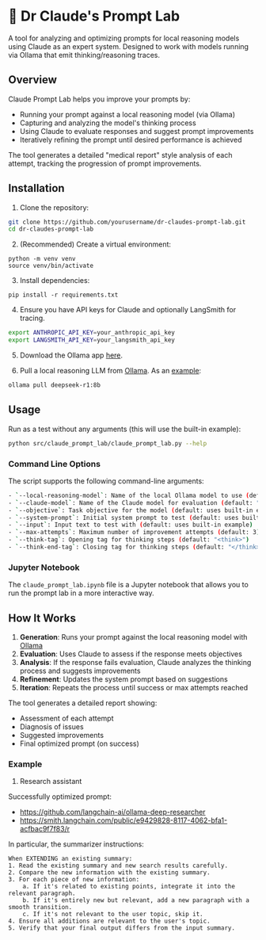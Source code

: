 # 🏥 Dr Claude's Prompt Lab

A tool for analyzing and optimizing prompts for local reasoning models using Claude as an expert system. Designed to work with models running via Ollama that emit thinking/reasoning traces.

## Overview

Claude Prompt Lab helps you improve your prompts by:
- Running your prompt against a local reasoning model (via Ollama)
- Capturing and analyzing the model's thinking process
- Using Claude to evaluate responses and suggest prompt improvements
- Iteratively refining the prompt until desired performance is achieved

The tool generates a detailed "medical report" style analysis of each attempt, tracking the progression of prompt improvements.

## Installation

1. Clone the repository:

```bash
git clone https://github.com/yourusername/dr-claudes-prompt-lab.git
cd dr-claudes-prompt-lab
```

2. (Recommended) Create a virtual environment:
```
python -m venv venv
source venv/bin/activate
```

3. Install dependencies:
```
pip install -r requirements.txt
```

4. Ensure you have API keys for Claude and optionally LangSmith for tracing.
```bash
export ANTHROPIC_API_KEY=your_anthropic_api_key
export LANGSMITH_API_KEY=your_langsmith_api_key
```

5. Download the Ollama app [here](https://ollama.com/download).
 
6. Pull a local reasoning LLM from [Ollama](https://ollama.com/search). As an [example](https://ollama.com/library/deepseek-r1:8b): 
```bash
ollama pull deepseek-r1:8b
```

## Usage

Run as a test without any arguments (this will use the built-in example):
```bash
python src/claude_prompt_lab/claude_prompt_lab.py --help
```

### Command Line Options

The script supports the following command-line arguments:

```bash
- `--local-reasoning-model`: Name of the local Ollama model to use (default: "deepseek-r1:8b")
- `--claude-model`: Name of the Claude model for evaluation (default: "claude-3-5-sonnet-20240620")
- `--objective`: Task objective for the model (default: uses built-in example)
- `--system-prompt`: Initial system prompt to test (default: uses built-in example)
- `--input`: Input text to test with (default: uses built-in example)
- `--max-attempts`: Maximum number of improvement attempts (default: 3)
- `--think-tag`: Opening tag for thinking steps (default: "<think>")
- `--think-end-tag`: Closing tag for thinking steps (default: "</think>")
```

### Jupyter Notebook

The `claude_prompt_lab.ipynb` file is a Jupyter notebook that allows you to run the prompt lab in a more interactive way.

## How It Works

1. **Generation**: Runs your prompt against the local reasoning model with [Ollama](https://github.com/ollama/ollama-python)
2. **Evaluation**: Uses Claude to assess if the response meets objectives
3. **Analysis**: If the response fails evaluation, Claude analyzes the thinking process and suggests improvements
4. **Refinement**: Updates the system prompt based on suggestions
5. **Iteration**: Repeats the process until success or max attempts reached

The tool generates a detailed report showing:
- Assessment of each attempt
- Diagnosis of issues
- Suggested improvements
- Final optimized prompt (on success)

### Example

1) Research assistant

Successfully optimized prompt:
* https://github.com/langchain-ai/ollama-deep-researcher
* https://smith.langchain.com/public/e9429828-8117-4062-bfa1-acfbac9f7f83/r

In particular, the summarizer instructions:
```
When EXTENDING an existing summary:                                                                                                                 
1. Read the existing summary and new search results carefully.                                                    
2. Compare the new information with the existing summary.                                                         
3. For each piece of new information:                                                                             
    a. If it's related to existing points, integrate it into the relevant paragraph.                               
    b. If it's entirely new but relevant, add a new paragraph with a smooth transition.                            
    c. If it's not relevant to the user topic, skip it.                                                            
4. Ensure all additions are relevant to the user's topic.                                                         
5. Verify that your final output differs from the input summary.    
```